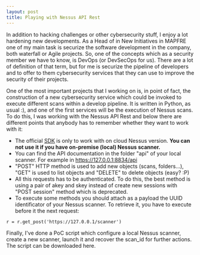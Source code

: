 ```yaml
---
layout: post
title: Playing with Nessus API Rest
---
```

In addition to hacking challenges or other cybersecurity stuff, I enjoy a lot hardening new developments. As a Head of in New Initiatives in MAPFRE one of my main task is securize the software development in the company, both waterfall or Agile projects. So, one of the concepts which as a security member we have to know, is DevOps (or DevSecOps for us). There are a lot of definition of that term, but for me is securize the pipeline of developers and to offer to them cybersecurity services that they can use to improve the security of their projects.

One of the most important projects that I working on is, in point of fact, the construction of a new cybersecurity service which could be invoked to execute different scans within a develop pipeline. It is written in Python, as usual :), and one of the first services will be the execution of Nessus scans. To do this, I was working with the Nessus API Rest and below there are different points that anybody has to remember whether they want to work with it:
* The official [SDK](https://www.tenable.com/blog/tips-on-using-the-tenable-python-sdk-how-to-run-internal-scans-scan-imports-and-exports-and) is only to work with on cloud Nessus version. **You can not use it if you have on-premise (local) Nessus scanner.**
* You can find the API documentation in the folder "api" of your local scanner. For example in https://127.0.0.1:8834/api
* "POST" HTTP method is used to add new objects (scans, folders...), "GET" is used to list objects and "DELETE" to delete objects (easy? :P)
* All this requests has to be authenticated. To do this, the best method is using a pair of akey and skey instead of create new sessions with "POST session" method which is deprecated.
* To execute some methods you should attach as a payload the UUID identificator of your Nessus scanner. To retrieve it, you have to execute before it the next request:
```
r = r.get_post('https://127.0.0.1/scanner')
```

Finally, I've done a PoC script which configure a local Nessus scanner, create a new scanner, launch it and recover the scan_id for further actions. The script can be downloaded here.
